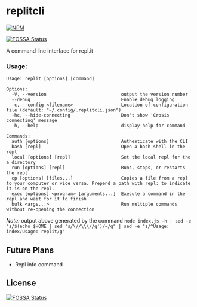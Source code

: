 # replitcli

[![NPM](https://nodei.co/npm/replit.png)](https://nodei.co/npm/replit/)

[![FOSSA Status](https://app.fossa.com/api/projects/git%2Bgithub.com%2FScoder12%2Freplitcli.svg?type=shield)](https://app.fossa.com/projects/git%2Bgithub.com%2FScoder12%2Freplitcli?ref=badge_shield)

A command line interface for repl.it

### Usage:

```
Usage: replit [options] [command]

Options:
  -V, --version                            output the version number
  --debug                                  Enable debug logging
  -c, --config <filename>                  Location of configuration file (default: "~/.config/.replitcli.json")
  -hc, --hide-connecting                   Don't show 'Crosis connecting' message
  -h, --help                               display help for command

Commands:
  auth [options]                           Authenticate with the CLI
  bash [repl]                              Open a bash shell in the repl
  local [options] [repl]                   Set the local repl for the a directory
  run [options] [repl]                     Runs, stops, or restarts the repl.
  cp [options] [files...]                  Copies a file from a repl to your computer or vice versa. Prepend a path with repl: to indicate it is on the repl.
  exec [options] <program> [arguments...]  Execute a command in the repl and wait for it to finish
  bulk <args...>                           Run multiple commands without re-opening the connection
```

_Note:_ output above generated by the command `node index.js -h | sed -e "s/$(echo $HOME | sed 's/\//\\\//g')/~/g" | sed -e "s/^Usage: index/Usage: replit/g"`

## Future Plans

- Repl info command

## License

[![FOSSA Status](https://app.fossa.com/api/projects/git%2Bgithub.com%2FScoder12%2Freplitcli.svg?type=large)](https://app.fossa.com/projects/git%2Bgithub.com%2FScoder12%2Freplitcli?ref=badge_large)
